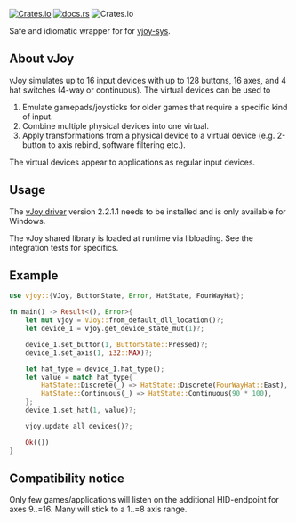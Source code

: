 [<img alt="Crates.io" src="https://img.shields.io/crates/v/vjoy">](https://crates.io/crates/vjoy)
[<img alt="docs.rs" src="https://img.shields.io/docsrs/vjoy">](https://docs.rs/vjoy/latest/vjoy/)
<img alt="Crates.io" src="https://img.shields.io/crates/l/vjoy">

Safe and idiomatic wrapper for for [vjoy-sys](https://crates.io/crates/vjoy-sys).

## About vJoy
vJoy simulates up to 16 input devices with up to 128 buttons, 16 axes, and 4 hat switches (4-way or continuous).
The virtual devices can be used to 
1) Emulate gamepads/joysticks for older games that require a specific kind of input.
2) Combine multiple physical devices into one virtual.
3) Apply transformations from a physical device to a virtual device (e.g. 2-button to axis rebind, software filtering etc.).

The virtual devices appear to applications as regular input devices.

## Usage
The [vJoy driver](https://github.com/njz3/vJoy/) version 2.2.1.1 needs to be installed and is only available for Windows.

The vJoy shared library is loaded at runtime via libloading. See the integration tests for specifics.

## Example
```rust
use vjoy::{VJoy, ButtonState, Error, HatState, FourWayHat};

fn main() -> Result<(), Error>{
    let mut vjoy = VJoy::from_default_dll_location()?;
    let device_1 = vjoy.get_device_state_mut(1)?;

    device_1.set_button(1, ButtonState::Pressed)?;
    device_1.set_axis(1, i32::MAX)?;

    let hat_type = device_1.hat_type();
    let value = match hat_type{
        HatState::Discrete(_) => HatState::Discrete(FourWayHat::East),
        HatState::Continuous(_) => HatState::Continuous(90 * 100),
    };
    device_1.set_hat(1, value)?;

    vjoy.update_all_devices()?;

    Ok(())
}
```

## Compatibility notice
Only few games/applications will listen on the additional HID-endpoint for axes 9..=16. 
Many will stick to a 1..=8 axis range.